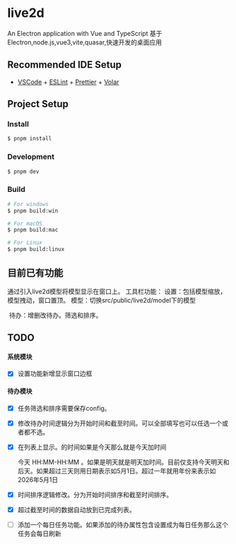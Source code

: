 # live2d

An Electron application with Vue and TypeScript 
基于Electron,node.js,vue3,vite,quasar,快速开发的桌面应用

## Recommended IDE Setup

- [VSCode](https://code.visualstudio.com/) + [ESLint](https://marketplace.visualstudio.com/items?itemName=dbaeumer.vscode-eslint) + [Prettier](https://marketplace.visualstudio.com/items?itemName=esbenp.prettier-vscode) + [Volar](https://marketplace.visualstudio.com/items?itemName=Vue.volar)

## Project Setup

### Install

```bash
$ pnpm install
```

### Development

```bash
$ pnpm dev
```

### Build

```bash
# For windows
$ pnpm build:win

# For macOS
$ pnpm build:mac

# For Linux
$ pnpm build:linux
```



## 目前已有功能

通过引入live2d模型将模型显示在窗口上。
工具栏功能：
	设置：包括模型缩放，模型拽动，窗口置顶。
	模型：切换src/public/live2d/model下的模型

​    待办：增删改待办。筛选和排序。
​    

## TODO

#### 系统模块

- [x] 设置功能新增显示窗口边框

#### 待办模块

- [x] 任务筛选和排序需要保存config。

- [x] 修改待办时间逻辑分为开始时间和截至时间。可以全部填写也可以任选一个或者都不选。

- [x] 在列表上显示。的时间如果是今天那么就是今天加时间 

  今天 HH:MM-HH:MM 。如果是明天就是明天加时间。目前仅支持今天明天和后天。如果超过三天则用日期表示如5月1日。超过一年就用年份来表示如2026年5月1日

- [x] 时间排序逻辑修改。分为开始时间排序和截至时间排序。

- [x] 超过截至时间的数据自动放到已完成列表。

- [ ] 添加一个每日任务功能。如果添加的待办属性包含设置成为每日任务那么这个任务会每日刷新
